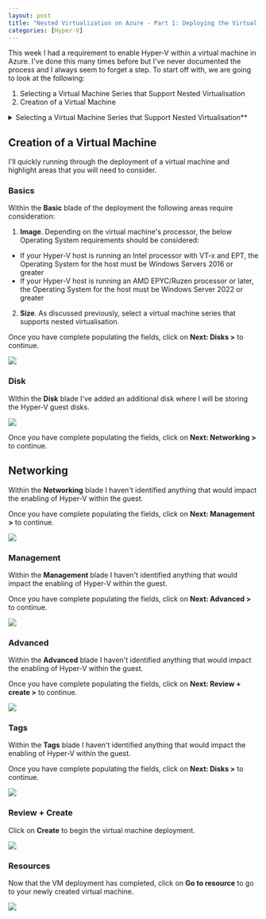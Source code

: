 ```yaml
---
layout: post
title: "Nested Virtualization on Azure - Part 1: Deploying the Virtual Machine"
categories: [Hyper-V]
---
```


This week I had a requirement to enable Hyper-V within a virtual machine in Azure. I've done this many times before but I've never documented the process and I always seem to forget a step. To start off with, we are going to look at the following:
1. Selecting a Virtual Machine Series that Support Nested Virtualisation
2. Creation of a Virtual Machine 

<details>##<summary>Selecting a Virtual Machine Series that Support Nested Virtualisation**</summary> 
<p>
Before enabling Hyper-V on a virtual machine, you need to ensure that it supports **nested virtualisation** (not all virtual machine series support nested virtualisation).

To determine if the virtual machine series supports nested virtualisation, you can go to the [Azure Virtual Machine documentation](https://docs.microsoft.com/en-us/azure/virtual-machines/sizes-general) and look at the capability section for the series. Look for the **Nested Virtualization** capability and confirm that it says **Supported**

Below is an example of the [B-series VM's](https://docs.microsoft.com/en-us/azure/virtual-machines/sizes-b-series-burstable) which **does not** support nested virtualisation. 

![Nested Virtualisation Not Supported](/docs/assets/images/2022-04-27-hyperv-vm-deployment/VM-SKU-NestedV-NotSupported.jpg)

Below is an example of the [Dv5-series VM's](https://docs.microsoft.com/en-us/azure/virtual-machines/dv5-dsv5-series) which **does** support nested virtualisation.

![Nested Virtualisation Not Supported](/docs/assets/images/2022-04-27-hyperv-vm-deployment/VM-SKU-NestedV-Supported.jpg)

</p>
</details>

## Creation of a Virtual Machine

I'll quickly running through the deployment of a virtual machine and highlight areas that you will need to consider.

### Basics

Within the **Basic** blade of the deployment the following areas require consideration:

1. **Image**. Depending on the virtual machine's processor, the below Operating System requirements should be considered:
- If your Hyper-V host is running an Intel processor with VT-x and EPT, the Operating System for the host must be Windows Servers 2016 or greater
- If your Hyper-V host is running an AMD EPYC/Ruzen processor or later, the Operating System for the host must be Windows Server 2022 or greater
2. **Size**. As discussed previously, select a virtual machine series that supports nested virtualisation.

Once you have complete populating the fields, click on **Next: Disks >** to continue.

![](/docs/assets/images/2022-04-27-hyperv-vm-deployment/VM-Create-Basics.jpg)

### Disk

Within the **Disk** blade I've added an additional disk where I will be storing the Hyper-V guest disks.

![](/docs/assets/images/2022-04-27-hyperv-vm-deployment/VM-Create-Disk.jpg)

Once you have complete populating the fields, click on **Next: Networking >** to continue.

## Networking

Within the **Networking** blade I haven't identified anything that would impact the enabling of Hyper-V within the guest.

Once you have complete populating the fields, click on **Next: Management >** to continue.

![](/docs/assets/images/2022-04-27-hyperv-vm-deployment/VM-Create-Networking.jpg)

### Management

Within the **Management** blade I haven't identified anything that would impact the enabling of Hyper-V within the guest.

Once you have complete populating the fields, click on **Next: Advanced >** to continue.

![](/docs/assets/images/2022-04-27-hyperv-vm-deployment/VM-Create-Management.jpg)

### Advanced

Within the **Advanced** blade I haven't identified anything that would impact the enabling of Hyper-V within the guest.

Once you have complete populating the fields, click on **Next: Review + create >** to continue.

![](/docs/assets/images/2022-04-27-hyperv-vm-deployment/VM-Create-Advanced.jpg)

### Tags

Within the **Tags** blade I haven't identified anything that would impact the enabling of Hyper-V within the guest.

Once you have complete populating the fields, click on **Next: Disks >** to continue.

![](/docs/assets/images/2022-04-27-hyperv-vm-deployment/VM-Create-Tags.jpg)

### Review + Create

Click on **Create** to begin the virtual machine deployment.

![](/docs/assets/images/2022-04-27-hyperv-vm-deployment/VM-Create-Review.jpg)

### Resources

Now that the VM deployment has completed, click on **Go to resource** to go to your newly created virtual machine.

![](/docs/assets/images/2022-04-27-hyperv-vm-deployment/VM-Create-Completed.jpg)